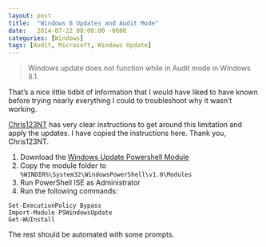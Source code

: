 ```yaml
---
layout: post
title:  "Windows 8 Updates and Audit Mode"
date:   2014-07-22 08:00:00 -0600
categories: [Windows]
tags: [Audit, Microsoft, Windows Update]
---
```


> Windows update does not function while in Audit mode in Windows 8.1.

That’s a nice little tidbit of information that I would have liked to have known before trying nearly everything I could to troubleshoot why it wasn’t working.

[Chris123NT](http://www.chris123nt.com/2014/02/15/windows-update-in-audit-mode-on-windows-8-1/) has very clear instructions to get around this limitation and apply the updates. I have copied the instructions here. Thank you, Chris123NT.

1. Download the [Windows Update Powershell Module](http://gallery.technet.microsoft.com/scriptcenter/2d191bcd-3308-4edd-9de2-88dff796b0bc)
1. Copy the module folder to `%WINDIR%\System32\WindowsPowerShell\v1.0\Modules`
1. Run PowerShell ISE as Administrator
1. Run the following commands:

```posh
Set-ExecutionPolicy Bypass
Import-Module PSWindowsUpdate
Get-WUInstall
```

The rest should be automated with some prompts.
